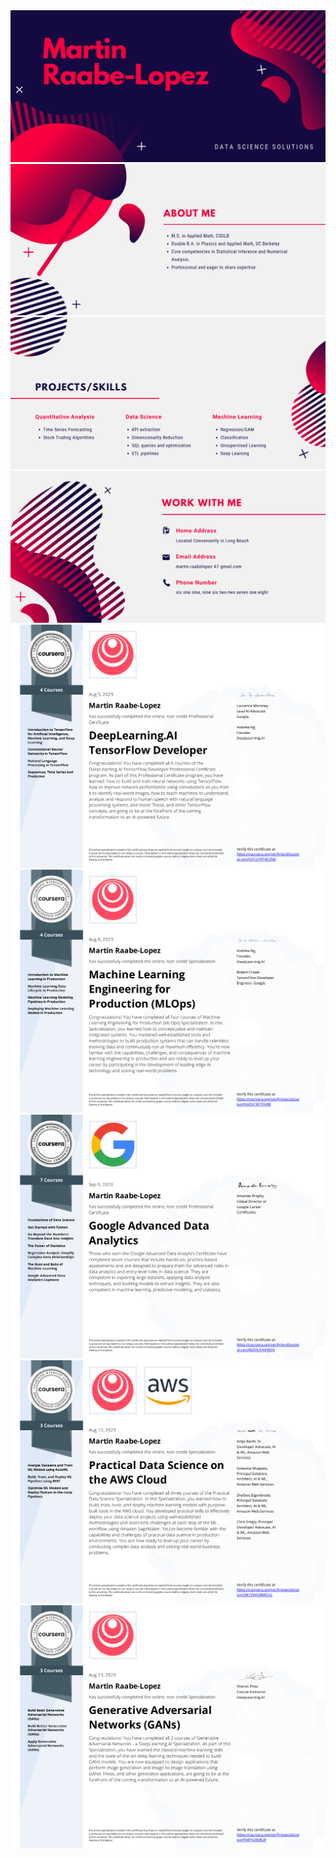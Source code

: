 <img src = https://github.com/MartinR-L/MRL/blob/main/1.png>
<img src = https://github.com/MartinR-L/MRL/blob/main/2.png>
<img src = https://github.com/MartinR-L/MRL/blob/main/3.png>
<img src = https://github.com/MartinR-L/MRL/blob/main/4.png>
<img src = https://github.com/MartinR-L/MRL/blob/main/TF_Dev_Cert%20Coursera%20GFCUYKT4CZN6.pdf>
<img src =  https://github.com/MartinR-L/MRL/blob/main/MLOPs%20-%20Cert%20-%20Coursera%20HGDSC9F7QU8E.pdf>
<img src = https://github.com/MartinR-L/MRL/blob/main/Google%20Adv%20Analytics%20Cert%20-%20Coursera%20J6QQUYAJHKQ3.pdf>
<img src = https://github.com/MartinR-L/MRL/blob/main/Final%20Cert%20Coursera%203M7ZW43RWS2U.pdf>
<img src  = https://github.com/MartinR-L/MRL/blob/main/GANs%20Cert%20-%20Coursera%20FNJFYJ285RUP.pdf>


<!--
**MartinR-L/MRL** is a ✨ _special_ ✨ repository because its `README.md` (this file) appears on your GitHub profile.

Here are some ideas to get you started:

- 🔭 I’m currently working on ...
- 🌱 I’m currently learning ...
- 👯 I’m looking to collaborate on ...
- 🤔 I’m looking for help with ...
- 💬 Ask me about ...
- 📫 How to reach me: ...
- 😄 Pronouns: ...
- ⚡ Fun fact: ...
-->
